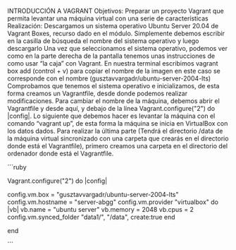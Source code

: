 INTRODUCCIÓN A VAGRANT
Objetivos:
Preparar un proyecto Vagrant que permita levantar una máquina virtual con una serie de características
Realización:
Descargamos un sistema operativo Ubuntu Server 20.04  de Vagrant Boxes, recurso dado en el módulo. Simplemente debemos escribir en la casilla de búsqueda el nombre del sistema operativo y luego descargarlo
Una vez que seleccionamos el sistema operativo, podemos ver como en la parte derecha de la pantalla tenemos unas instrucciones de como usar “la caja” con Vagrant.
En nuestra terminal escribimos  vagrant box add (control + v) para copiar el nombre de la imagen en este caso se corresponde con el nombre (gusztavvargadr/ubuntu-server-2004-lts)
Comprobamos que tenemos el sistema operativo e inicializamos, de esta forma creamos un Vagrantfile,  desde donde podemos realizar modificaciones.
Para cambiar el nombre de la máquina, debemos abrir el Vagrantfile y desde aquí, y debajo de la línea Vagrant.configure("2") do |config|.
Lo siguiente que debemos hacer es levantar la máquina con el comando “vagrant up”, de esta forma la máquina se inicia en VirtualBox con los datos dados.
Para realizar la última parte (Tendrá el directorio /data de la máquina virtual sincronizado con una carpeta que crearás en el directorio donde está el Vagrantfile), primero creamos una carpeta en el directorio del ordenador donde está el Vagrantfile.

´´´ruby

Vagrant.configure("2") do |config|
 
  config.vm.box = "gusztavvargadr/ubuntu-server-2004-lts"
  config.vm.hostname = "server-abgg"
  config.vm.provider "virtualbox" do |vb|
    vb.name = "ubuntu server"
    vb.memory = 2048
    vb.cpus = 2
  config.vm.synced_folder "data1/", "/data", create:true
  end
  
  
end

´´´
